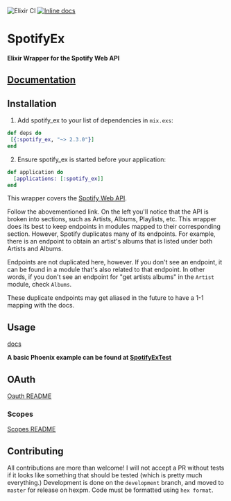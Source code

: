 ![Elixir CI](https://github.com/jsncmgs1/spotify_ex/workflows/Elixir%20CI/badge.svg)
[![Inline docs](http://inch-ci.org/github/jsncmgs1/spotify_ex.svg?branch=master)](http://inch-ci.org/github/jsncmgs1/spotify_ex)

# SpotifyEx
**Elixir Wrapper for the Spotify Web API**

## [Documentation](https://hexdocs.pm/spotify_ex/api-reference.html)

## Installation

1. Add spotify_ex to your list of dependencies in `mix.exs`:

```elixir
def deps do
 [{:spotify_ex, "~> 2.3.0"}]
end
 ```

2. Ensure spotify_ex is started before your application:

```elixir
def application do
  [applications: [:spotify_ex]]
end
```

This wrapper covers the [Spotify Web
API](https://developer.spotify.com/web-api/endpoint-reference/).

Follow the abovementioned link. On the left you'll notice that the API is broken into
sections, such as Artists, Albums, Playlists, etc. This wrapper does its best
to keep endpoints in modules mapped to their corresponding section. However,
Spotify duplicates many of its endpoints. For example, there is an endpoint to
obtain an artist's albums that is listed under both Artists and Albums. 

Endpoints are not duplicated here, however. If you don't see an endpoint, it can be found in a
module that's also related to that endpoint. In other words, if you don't see an endpoint for "get artists albums"
in the `Artist` module, check `Albums`.

These duplicate endpoints may get aliased in the future to have a 1-1 mapping
with the docs.

## Usage

[docs](https://hexdocs.pm/spotify_ex/api-reference.html)

**A basic Phoenix example can be found at
[SpotifyExTest](http://www.github.com/jsncmgs1/spotify_ex_test)**

## OAuth
[Oauth README](https://github.com/jsncmgs1/spotify_ex/blob/master/docs/oauth.md)

### Scopes

[Scopes README](https://github.com/jsncmgs1/spotify_ex/blob/master/docs/scopes.md)

## Contributing

All contributions are more than welcome! I will not accept a PR without tests
if it looks like something that should be tested (which is pretty much
everything.) Development is done on the `development` branch, and moved to
`master` for release on hexpm. Code must be formatted using `hex format`.

